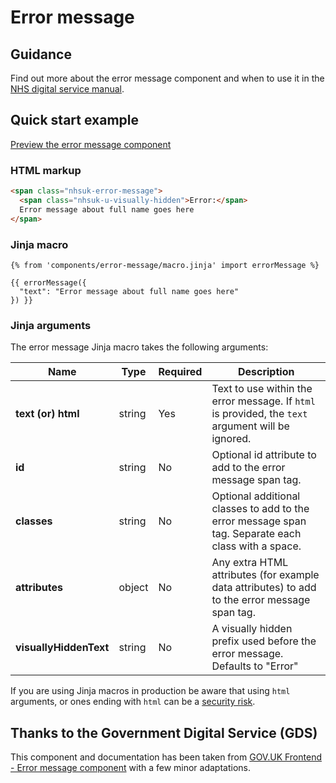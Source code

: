 # Error message

## Guidance

Find out more about the error message component and when to use it in the [NHS digital service manual](https://service-manual.nhs.uk/design-system/components/error-message).

## Quick start example

[Preview the error message component](https://nhsuk.github.io/nhsuk-frontend/components/error-message/index.html)

### HTML markup

```html
<span class="nhsuk-error-message">
  <span class="nhsuk-u-visually-hidden">Error:</span>
  Error message about full name goes here
</span>
```

### Jinja macro

```
{% from 'components/error-message/macro.jinja' import errorMessage %}

{{ errorMessage({
  "text": "Error message about full name goes here"
}) }}
```

### Jinja arguments

The error message Jinja macro takes the following arguments:

| Name                   | Type   | Required | Description                                                                                         |
| ---------------------- | ------ | -------- | --------------------------------------------------------------------------------------------------- |
| **text (or) html**     | string | Yes      | Text to use within the error message. If `html` is provided, the `text` argument will be ignored.   |
| **id**                 | string | No       | Optional id attribute to add to the error message span tag.                                         |
| **classes**            | string | No       | Optional additional classes to add to the error message span tag. Separate each class with a space. |
| **attributes**         | object | No       | Any extra HTML attributes (for example data attributes) to add to the error message span tag.       |
| **visuallyHiddenText** | string | No       | A visually hidden prefix used before the error message. Defaults to "Error"                         |

If you are using Jinja macros in production be aware that using `html` arguments, or ones ending with `html` can be a [security risk](https://developer.mozilla.org/en-US/docs/Glossary/Cross-site_scripting). 
## Thanks to the Government Digital Service (GDS)

This component and documentation has been taken from [GOV.UK Frontend - Error message component](https://github.com/alphagov/govuk-frontend/tree/main/package/govuk/components/error-message) with a few minor adaptations.
